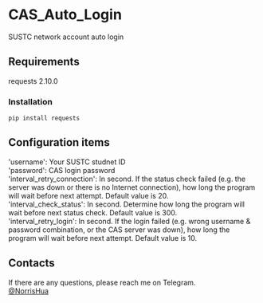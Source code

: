 # CAS_Auto_Login
SUSTC network account auto login
## Requirements
requests 2.10.0
### Installation
    pip install requests
## Configuration items
'username': Your SUSTC studnet ID   
'password': CAS login password  
'interval_retry_connection': In second. If the status check failed (e.g. the server was down or there is no Internet connection), how long the program will wait before next attempt. Default value is 20.  
'interval_check_status':  In second. Determine how long the program will wait before next status check. Default value is 300.  
'interval_retry_login':  In second. If the login failed (e.g. wrong username & password combination, or the CAS server was down), how long the program will wait before next attempt. Default value is 10.  
## Contacts
If there are any questions, please reach me on Telegram.   
[@NorrisHua](https://www.telegram.me/NorrisHua)
